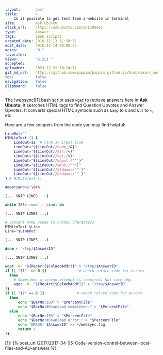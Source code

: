 ```yaml
---
layout:       post
title:        >
    Is it possible to get text from a website in terminal
site:         Ask Ubuntu
stack_url:    https://askubuntu.com/q/1100605
type:         Answer
tags:         bash scripts
created_date: 2018-12-13 11:58:31
edit_date:    2018-12-14 00:05:24
votes:        "0 "
favorites:    
views:        "6,251 "
accepted:     
uploaded:     2023-12-31 10:24:11
git_md_url:   https://github.com/pippim/pippim.github.io/blob/main/_posts/2018/2018-12-13-Is-it-possible-to-get-text-from-a-website-in-terminal.md
toc:          false
navigation:   false
clipboard:    false
---
```


The [websync][1] bash script uses `wget` to retrieve answers here in **Ask Ubuntu**. It searches HTML tags to find Question Upvotes and Answer Upvotes. It converts special HTML symbols such as `&amp` to `&` and `&lt` to `<`, etc.

Here are a few snippets from the code you may find helpful:



``` bash
LineOut=""
HTMLtoText () {
    LineOut=$1  # Parm 1= Input line
    LineOut="${LineOut//&amp;/&}"
    LineOut="${LineOut//&lt;/<}"
    LineOut="${LineOut//&gt;/>}"
    LineOut="${LineOut//&quot;/'"'}"
    LineOut="${LineOut//&#39;/"'"}"
    LineOut="${LineOut//&ldquo;/'"'}"
    LineOut="${LineOut//&rdquo;/'"'}"
} # HTMLtoText ()

Ampersand=$'\046'

(... SNIP LINES ...)

while IFS= read -r Line; do

(... SNIP LINES ...)

# Convert HTML codes to normal characters
HTMLtoText $Line
Line="$LineOut"

(... SNIP LINES ...)

done < "/tmp/$AnswerID"

(... SNIP LINES ...)

wget -O- "${RecArr[$ColWebAddr]}" > "/tmp/$AnswerID"
if [[ "$?" -ne 0 ]]               # check return code for errors
  then
    # Sometimes a second attempt is required. Not sure why.
    wget -O- "${RecArr[$ColWebAddr]}" > "/tmp/$AnswerID"
fi
if [[ "$?" == 0 ]]               # check return code for errors
  then
      echo "$BarNo:100" > "$PercentFile"
      echo "$BarNo:#Download completed." > "$PercentFile"
  else
      echo "$BarNo:100" > "$PercentFile"
      echo "$BarNo:#Download error." > "$PercentFile"
      echo "ERROR: $AnswerID" >> ~/websync.log
      return 1
fi
```

  [1]: {% post_url /2017/2017-04-05-Code-version-control-between-local-files-and-AU-answers %}

